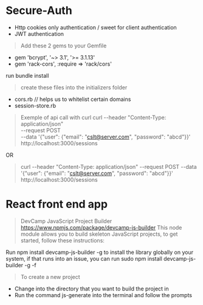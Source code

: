 # Secure-Auth

- Http cookies only authentication / sweet for client authentication
- JWT authentication

> Add these 2 gems to your Gemfile

- gem 'bcrypt', '~> 3.1', '>= 3.1.13'
- gem 'rack-cors', :require => 'rack/cors'

run bundle install

> create these files into the initializers folder

- cors.rb   // helps us to whitelist certain domains
- session-store.rb

> Exemple of api call with curl
  >curl --header "Content-Type: application/json" \
  > --request POST \
  > --data '{"user": {"email": "cslt@server.com", "password": "abcd"}}' \
  > http://localhost:3000/sessions

  OR
  
  >curl --header "Content-Type: application/json" --request POST --data '{"user": {"email": "cslt@server.com", "password": "abcd"}}' http://localhost:3000/sessions

# React front end app
> DevCamp JavaScript Project Builder
 https://www.npmjs.com/package/devcamp-js-builder
 This node module allows you to build skeleton JavaScript projects, to get started, follow these instructions:

Run npm install devcamp-js-builder -g to install the library globally on your system, if that runs into an issue, you can run sudo npm install devcamp-js-builder -g -f

> To create a new project
  - Change into the directory that you want to build the project in
  - Run the command js-generate into the terminal and follow the prompts
